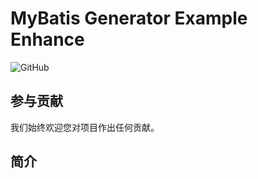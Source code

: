 # MyBatis Generator Example Enhance

![GitHub](https://img.shields.io/github/license/bug-wheels/thrift-spring-boot-starter)

## 参与贡献

我们始终欢迎您对项目作出任何贡献。

## 简介

